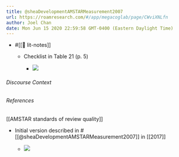 ```yaml
---
title: @sheaDevelopmentAMSTARMeasurement2007
url: https://roamresearch.com/#/app/megacoglab/page/CWviXNLfn
author: Joel Chan
date: Mon Jun 15 2020 22:59:58 GMT-0400 (Eastern Daylight Time)
---
```


- #[[📝 lit-notes]]

    - Checklist in Table 21 (p. 5)

        - ![](https://firebasestorage.googleapis.com/v0/b/firescript-577a2.appspot.com/o/imgs%2Fapp%2Fmegacoglab%2FJJQRJ4LCIY.png?alt=media&token=a8fdb93f-7a67-4adc-82d3-6300c668029f)

###### Discourse Context



###### References

[[AMSTAR standards of review quality]]

- Initial version described in #[[@sheaDevelopmentAMSTARMeasurement2007]] in [[2017]]

    - ![](https://firebasestorage.googleapis.com/v0/b/firescript-577a2.appspot.com/o/imgs%2Fapp%2Fmegacoglab%2FJJQRJ4LCIY.png?alt=media&token=a8fdb93f-7a67-4adc-82d3-6300c668029f)
